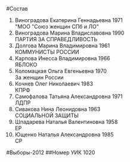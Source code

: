 #Состав
1. Виноградова Екатерина Геннадьевна 1971   
    "МОО "Союз женщин СПб и ЛО"
2. Виноградова Марина Владиславовна 1990   
    ПАРТИЯ ЗА СПРАВЕДЛИВОСТЬ
3. Долгова Марина Владимировна 1961   
    КОММУНИСТЫ РОССИИ
4. Карпова Инесса Владимировна 1966   
    ЯБЛОКО
5. Коломацкая Ольга Евгеньевна 1970   
    За женщин России
6. Кочнев Олег Николаевич 1983   
    КПРФ
7. Самофалова Татьяна Александровна 1971   
    ЛДПР
8. Сивакова Нина Леонидовна 1963   
    СОЦИАЛЬНОЙ ЗАЩИТЫ
9. Шпадарева Наталья Валентиновна 1958   
    ЕР
10. Ющенко Наталья Александровна 1985   
    СР

#Выборы-2012
##Номер УИК
1020